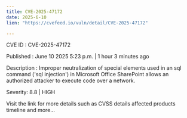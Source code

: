 ```yaml
---
title: CVE-2025-47172
date: 2025-6-10
lien: "https://cvefeed.io/vuln/detail/CVE-2025-47172"

---
```


CVE ID : CVE-2025-47172

Published :  June 10
2025
5:23 p.m. | 1 hour
3 minutes ago

Description : Improper neutralization of special elements used in an sql command ('sql injection') in Microsoft Office SharePoint allows an authorized attacker to execute code over a network.

Severity: 8.8 | HIGH

Visit the link for more details
such as CVSS details
affected products
timeline
and more...
